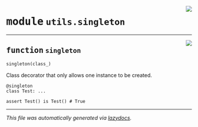 <!-- markdownlint-disable -->

<a href="../../qtstrap/utils/singleton.py#L0"><img align="right" style="float:right;" src="https://img.shields.io/badge/-source-cccccc?style=flat-square"></a>

# <kbd>module</kbd> `utils.singleton`





---

<a href="../../qtstrap/utils/singleton.py#L1"><img align="right" style="float:right;" src="https://img.shields.io/badge/-source-cccccc?style=flat-square"></a>

## <kbd>function</kbd> `singleton`

```python
singleton(class_)
```

Class decorator that only allows one instance to be created. 

```
@singleton
class Test: ...

assert Test() is Test() # True
``` 




---

_This file was automatically generated via [lazydocs](https://github.com/ml-tooling/lazydocs)._
